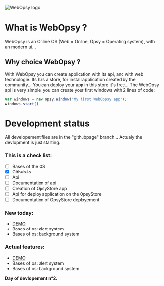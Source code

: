 ![WebOpsy logo](https://i.imgur.com/pHkoSpz.png)



# What is WebOpsy ?
WebOpsy is an Online OS (Web = Online, Opsy = Operating system), with an modern ui...
## Why choice WebOpsy ? 
With WebOpsy you can create application with its api, and with web technologie. Its has a store, for install application created by the community...
You can deploy your app in this store it's free...
The WebOpsy api is very simple, you can create your first windows with 2 lines of code:
```javascript
var windows = new opsy.Window("My first WebOppsy app");
windows.start()
```

# Development status
All developement files are in the "githubpage" branch...
Actualy the devlopment is just starting.
### This is a check list:
- [ ] Bases of the OS
- [X] Github.io
- [ ] Api
- [ ] Documentation of api
- [ ] Creation of OpsyStore app
- [ ] Api for deploy application on the OpsyStore
- [ ] Documentation of OpsyStore deployement

### New today:
- [DEMO](https://firelop.github.io/WebOpsy/demobeta.html)
- Bases of os: alert system
- Bases of os: background system

### Actual features:
- [DEMO](https://firelop.github.io/WebOpsy/demobeta.html)
- Bases of os: alert system
- Bases of os: background system

**Day of devlopement n°2.**
